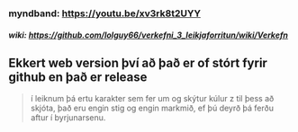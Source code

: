### myndband: https://youtu.be/xv3rk8t2UYY


##### wiki: https://github.com/lolguy66/verkefni_3_leikjaforritun/wiki/Verkefn


## Ekkert web version því að það er of stórt fyrir github en það er release


> í leiknum þá ertu karakter sem fer um og skýtur kúlur z til þess að skjóta, það eru engin stig og engin markmið, ef þú deyrð þá ferðu aftur í byrjunarsenu.
